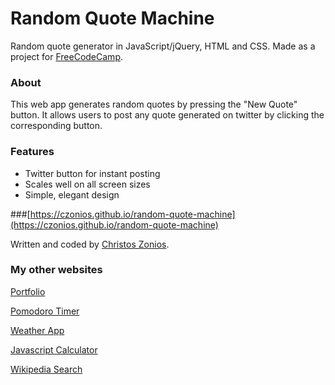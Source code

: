 # Random Quote Machine

Random quote generator in JavaScript/jQuery, HTML and CSS. Made as a project for [FreeCodeCamp](https://freecodecamp.org).

### About

This web app generates random quotes by pressing the "New Quote" button. It allows users to post any quote generated on twitter by clicking the corresponding button.

### Features

* Twitter button for instant posting
* Scales well on all screen sizes
* Simple, elegant design



###[https://czonios.github.io/random-quote-machine](https://czonios.github.io/random-quote-machine)

Written and coded by [Christos Zonios](https://czonios.github.io).

### My other websites

[Portfolio](https://czonios.github.io/)

[Pomodoro Timer](https://czonios.github.io/pomodoro)

[Weather App](https://czonios.github.io/weather-app)

[Javascript Calculator](https://czonios.github.io/javascript-calculator)

[Wikipedia Search](https://czonios.github.io/wikipedia-viewer)

